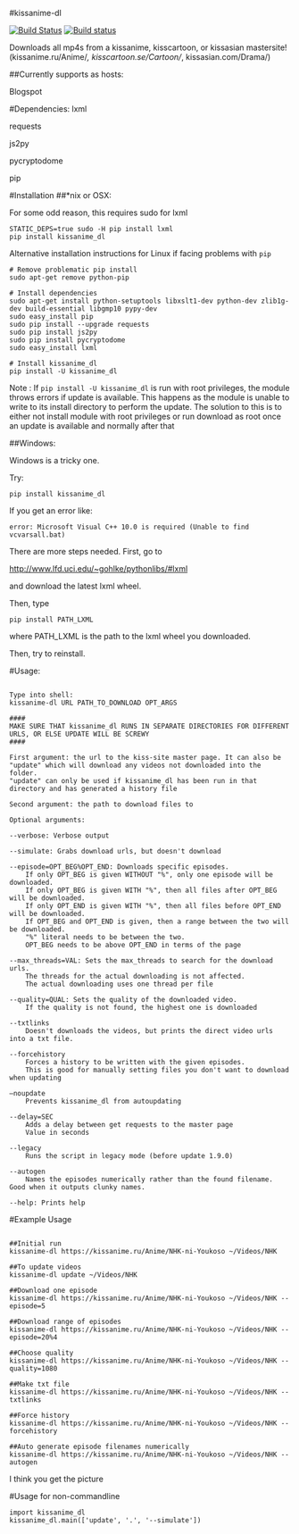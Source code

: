 #kissanime-dl

[![Build Status](https://travis-ci.org/wileyyugioh/kissanime_dl.svg?branch=master)](https://travis-ci.org/wileyyugioh/kissanime_dl)
[![Build status](https://ci.appveyor.com/api/projects/status/github/wileyyugioh/kissanime_dl?svg=true)](https://ci.appveyor.com/project/wileyyugioh/kissanime-dl)


Downloads all mp4s from a kissanime, kisscartoon, or kissasian mastersite!
(kissanime.ru/Anime/*, kisscartoon.se/Cartoon/*, kissasian.com/Drama/)

##Currently supports as hosts:

Blogspot


#Dependencies:
lxml

requests

js2py

pycryptodome

pip

#Installation
##*nix or OSX:

For some odd reason, this requires sudo for lxml
```
STATIC_DEPS=true sudo -H pip install lxml
pip install kissanime_dl
```

Alternative installation instructions for Linux if facing problems with  `pip`
```
# Remove problematic pip install
sudo apt-get remove python-pip

# Install dependencies
sudo apt-get install python-setuptools libxslt1-dev python-dev zlib1g-dev build-essential libgmp10 pypy-dev
sudo easy_install pip
sudo pip install --upgrade requests
sudo pip install js2py
sudo pip install pycryptodome
sudo easy_install lxml

# Install kissanime_dl
pip install -U kissanime_dl
```

Note :  If  `pip install -U kissanime_dl`  is run with root privileges,
        the module throws errors if update is available. This happens
        as the module is unable to write to its install directory to
        perform the update. The solution to this is to either not
        install module with root privileges or run download as root
        once an update is available and normally after that

##Windows:

Windows is a tricky one.

Try:
```
pip install kissanime_dl
```

If you get an error like:
```
error: Microsoft Visual C++ 10.0 is required (Unable to find vcvarsall.bat)
```

There are more steps needed. First, go to

http://www.lfd.uci.edu/~gohlke/pythonlibs/#lxml

and download the latest lxml wheel.

Then, type
```
pip install PATH_LXML
```
where PATH_LXML is the path to the lxml wheel you downloaded.

Then, try to reinstall.

#Usage:
```

Type into shell:
kissanime-dl URL PATH_TO_DOWNLOAD OPT_ARGS

####
MAKE SURE THAT kissanime_dl RUNS IN SEPARATE DIRECTORIES FOR DIFFERENT URLS, OR ELSE UPDATE WILL BE SCREWY
####

First argument: the url to the kiss-site master page. It can also be "update" which will download any videos not downloaded into the folder.
"update" can only be used if kissanime_dl has been run in that directory and has generated a history file

Second argument: the path to download files to

Optional arguments:

--verbose: Verbose output

--simulate: Grabs download urls, but doesn't download

--episode=OPT_BEG%OPT_END: Downloads specific episodes.
	If only OPT_BEG is given WITHOUT "%", only one episode will be downloaded.
	If only OPT_BEG is given WITH "%", then all files after OPT_BEG will be downloaded.
	If only OPT_END is given WITH "%", then all files before OPT_END will be downloaded.
	If OPT_BEG and OPT_END is given, then a range between the two will be downloaded.
	"%" literal needs to be between the two.
	OPT_BEG needs to be above OPT_END in terms of the page

--max_threads=VAL: Sets the max_threads to search for the download urls.
	The threads for the actual downloading is not affected.
	The actual downloading uses one thread per file

--quality=QUAL: Sets the quality of the downloaded video.
	If the quality is not found, the highest one is downloaded

--txtlinks
	Doesn't downloads the videos, but prints the direct video urls into a txt file.

--forcehistory
	Forces a history to be written with the given episodes.
	This is good for manually setting files you don't want to download when updating

—noupdate
	Prevents kissanime_dl from autoupdating

--delay=SEC
	Adds a delay between get requests to the master page
	Value in seconds

--legacy
   	Runs the script in legacy mode (before update 1.9.0)

--autogen
	Names the episodes numerically rather than the found filename. Good when it outputs clunky names.

--help: Prints help
```


#Example Usage
```

##Initial run
kissanime-dl https://kissanime.ru/Anime/NHK-ni-Youkoso ~/Videos/NHK

##To update videos
kissanime-dl update ~/Videos/NHK

##Download one episode
kissanime-dl https://kissanime.ru/Anime/NHK-ni-Youkoso ~/Videos/NHK --episode=5

##Download range of episodes
kissanime-dl https://kissanime.ru/Anime/NHK-ni-Youkoso ~/Videos/NHK --episode=20%4

##Choose quality
kissanime-dl https://kissanime.ru/Anime/NHK-ni-Youkoso ~/Videos/NHK --quality=1080

##Make txt file
kissanime-dl https://kissanime.ru/Anime/NHK-ni-Youkoso ~/Videos/NHK --txtlinks

##Force history
kissanime-dl https://kissanime.ru/Anime/NHK-ni-Youkoso ~/Videos/NHK --forcehistory

##Auto generate episode filenames numerically
kissanime-dl https://kissanime.ru/Anime/NHK-ni-Youkoso ~/Videos/NHK --autogen
```
I think you get the picture

#Usage for non-commandline
```
import kissanime_dl
kissanime_dl.main(['update', '.', '--simulate'])
```
